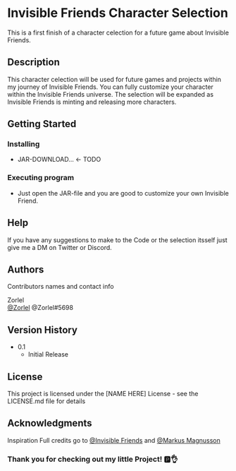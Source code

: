 # Invisible Friends Character Selection

This is a first finish of a character celection for a future game about Invisible Friends.

## Description

This character celection will be used for future games and projects within my journey of Invisible Friends.
You can fully customize your character within the Invisible Friends universe. 
The selection will be expanded as Invisible Friends is minting and releasing more characters.

## Getting Started

### Installing

* JAR-DOWNLOAD... <- TODO

### Executing program

* Just open the JAR-file and you are good to customize your own Invisible Friend.

## Help

If you have any suggestions to make to the Code or the selection itsself just give me a DM on Twitter or Discord.

## Authors

Contributors names and contact info

Zorlel  
[@Zorlel](https://twitter.com/Zorlel1)
@Zorlel#5698

## Version History

* 0.1
    * Initial Release

## License

This project is licensed under the [NAME HERE] License - see the LICENSE.md file for details

## Acknowledgments

Inspiration
Full credits go to [@Invisible Friends](https://twitter.com/InvsbleFriends) and [@Markus Magnusson](https://twitter.com/MotionMarkus)


### Thank you for checking out my little Project! 🅿👌
